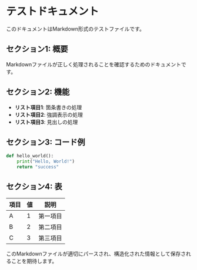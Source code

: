 # テストドキュメント

このドキュメントはMarkdown形式のテストファイルです。

## セクション1: 概要

Markdownファイルが正しく処理されることを確認するためのドキュメントです。

## セクション2: 機能

- **リスト項目1**: 箇条書きの処理
- **リスト項目2**: 強調表示の処理
- **リスト項目3**: 見出しの処理

## セクション3: コード例

```python
def hello_world():
    print("Hello, World!")
    return "success"
```

## セクション4: 表

| 項目 | 値  | 説明     |
| ---- | --- | -------- |
| A    | 1   | 第一項目 |
| B    | 2   | 第二項目 |
| C    | 3   | 第三項目 |

このMarkdownファイルが適切にパースされ、構造化された情報として保存されることを期待します。
